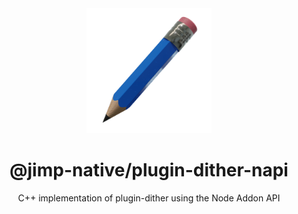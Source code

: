 <div align="center">
  <img width="200" height="200" src="../../assets/jimp_native_logo.png">
  <h1>@jimp-native/plugin-dither-napi</h1>
  <p>C++ implementation of plugin-dither using the Node Addon API</p>
</div>
